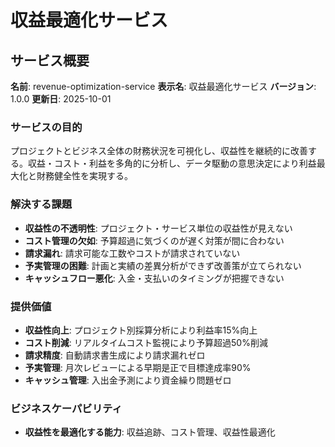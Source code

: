 # 収益最適化サービス

## サービス概要
**名前**: revenue-optimization-service
**表示名**: 収益最適化サービス
**バージョン**: 1.0.0
**更新日**: 2025-10-01

### サービスの目的
プロジェクトとビジネス全体の財務状況を可視化し、収益性を継続的に改善する。収益・コスト・利益を多角的に分析し、データ駆動の意思決定により利益最大化と財務健全性を実現する。

### 解決する課題
- **収益性の不透明性**: プロジェクト・サービス単位の収益性が見えない
- **コスト管理の欠如**: 予算超過に気づくのが遅く対策が間に合わない
- **請求漏れ**: 請求可能な工数やコストが請求されていない
- **予実管理の困難**: 計画と実績の差異分析ができず改善策が立てられない
- **キャッシュフロー悪化**: 入金・支払いのタイミングが把握できない

### 提供価値
- **収益性向上**: プロジェクト別採算分析により利益率15%向上
- **コスト削減**: リアルタイムコスト監視により予算超過50%削減
- **請求精度**: 自動請求書生成により請求漏れゼロ
- **予実管理**: 月次レビューによる早期是正で目標達成率90%
- **キャッシュ管理**: 入出金予測により資金繰り問題ゼロ

### ビジネスケーパビリティ
- **収益性を最適化する能力**: 収益追跡、コスト管理、収益性最適化

